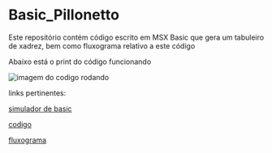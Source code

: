 # Basic_Pillonetto

Este repositório contém código escrito em MSX Basic que gera um tabuleiro de xadrez, bem como fluxograma relativo a este código

Abaixo está o print do código funcionando

![imagem do codigo rodando](https://github.com/ProgramacaoEE2020/Basic_Pillonetto/blob/master/Captura%20de%20Tela%202020-09-25%20a%CC%80s%2009.50.12.png)

links pertinentes:

[simulador de basic](https://webmsx.org/)

[codigo](https://github.com/ProgramacaoEE2020/Basic_Pillonetto/blob/master/msx_code/msx_chess.txt)

[fluxograma](https://github.com/ProgramacaoEE2020/Basic_Pillonetto/blob/master/Fluxograma%20-%20Tabuleiro%20de%20Xadrez%20(1))
